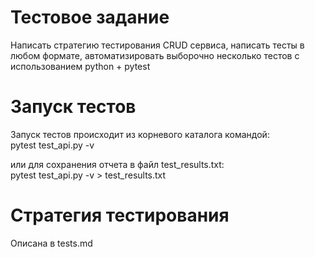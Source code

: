 # Тестовое задание
Написать стратегию тестирования CRUD сервиса, написать тесты в любом формате, автоматизировать выборочно несколько тестов с использованием python + pytest

# Запуск тестов
Запуск тестов происходит из корневого каталога командой:  
pytest test_api.py -v  

или для сохранения отчета в файл test_results.txt:  
pytest test_api.py -v > test_results.txt

# Стратегия тестирования
Описана в tests.md